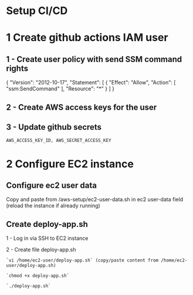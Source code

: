 
# Setup CI/CD

# 1 Create github actions IAM user 

## 1 - Create user policy with send SSM command rights
{
    "Version": "2012-10-17",
    "Statement": [
        {
            "Effect": "Allow",
            "Action": [
                "ssm:SendCommand"
            ],
            "Resource": "*"
        }
    ]
}

## 2 - Create AWS access keys for the user

## 3 - Update github secrets 
    AWS_ACCESS_KEY_ID, AWS_SECRET_ACCESS_KEY


# 2 Configure EC2 instance

## Configure ec2 user data

Copy and paste from /aws-setup/ec2-user-data.sh in ec2 user-data field (reload the instance if already running)

## Create deploy-app.sh

1 - Log in via SSH to EC2 instance

2 - Create file deploy-app.sh

    `vi /home/ec2-user/deploy-app.sh` (copy/paste content from /home/ec2-user/deploy-app.sh)
    
    `chmod +x deploy-app.sh`

    `./deploy-app.sh`
